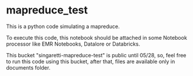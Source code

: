 # mapreduce_test

This is a python code simulating a mapreduce.

To execute this code, this notebook should be attached in some Notebook processor like EMR Notebooks, Datalore or Databricks.

This bucket "singaretti-mapreduce-test" is public until 05/28, so, feel free to run this code using this bucket, after that, files are available only in documents folder.
